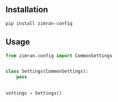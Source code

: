 ## Installation
```bash
pip install zimran-config
```

## Usage
```python
from zimran.config import CommonSettings


class Settings(CommonSettings):
    pass
 

settings = Settings()
```
